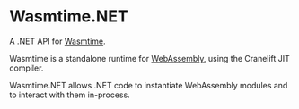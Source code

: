 # Wasmtime.NET

A .NET API for [Wasmtime](https://github.com/CraneStation/wasmtime).

Wasmtime is a standalone runtime for [WebAssembly](https://webassembly.org/), using the Cranelift JIT compiler.

Wasmtime.NET allows .NET code to instantiate WebAssembly modules and to interact with them in-process.

